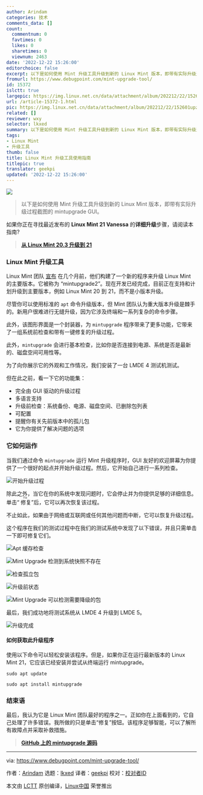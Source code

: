 ```yaml
---
author: Arindam
categories: 技术
comments_data: []
count:
  commentnum: 0
  favtimes: 0
  likes: 0
  sharetimes: 0
  viewnum: 2463
date: '2022-12-22 15:26:00'
editorchoice: false
excerpt: 以下是如何使用 Mint 升级工具升级到新的 Linux Mint 版本，即带有实际升级过程截图的 mintupgrade GUI。
fromurl: https://www.debugpoint.com/mint-upgrade-tool/
id: 15372
islctt: true
largepic: https://img.linux.net.cn/data/attachment/album/202212/22/152601upz4gujhajauj5rj.jpg
url: /article-15372-1.html
pic: https://img.linux.net.cn/data/attachment/album/202212/22/152601upz4gujhajauj5rj.jpg.thumb.jpg
related: []
reviewer: wxy
selector: lkxed
summary: 以下是如何使用 Mint 升级工具升级到新的 Linux Mint 版本，即带有实际升级过程截图的 mintupgrade GUI。
tags:
- Linux Mint
- 升级工具
thumb: false
title: Linux Mint 升级工具使用指南
titlepic: true
translator: geekpi
updated: '2022-12-22 15:26:00'
---
```


![](/data/attachment/album/202212/22/152601upz4gujhajauj5rj.jpg)



> 
> 以下是如何使用 Mint 升级工具升级到新的 Linux Mint 版本，即带有实际升级过程截图的 mintupgrade GUI。
> 
> 
> 


如果你正在寻找最近发布的 **Linux Mint 21 Vanessa** 的**详细升级**步骤，请阅读本指南?



> 
> **[从 Linux Mint 20.3 升级到 21](https://www.debugpoint.com/upgrade-linux-mint-21-from-20-3/)**
> 
> 
> 


### Linux Mint 升级工具


Linux Mint 团队 [宣布](https://www.debugpoint.com/2022/04/linux-mint-21-announcement/) 在几个月前，他们构建了一个新的程序来升级 Linux Mint 的主要版本。它被称为 “mintupgrade2”。现在开发已经完成，目前正在支持和计划升级到主要版本，例如 Linux Mint 20 到 21，而不是小版本升级。


尽管你可以使用标准的 `apt` 命令升级版本，但 Mint 团队认为重大版本升级是棘手的。新用户很难进行无缝升级，因为它涉及终端和一系列复杂的命令步骤。


此外，该图形界面是一个封装器，为 `mintupgrade` 程序带来了更多功能，它带来了一组系统前检查和带有一键修复的升级过程。


此外，`mintupgrade` 会进行基本检查，比如你是否连接到电源、系统是否是最新的、磁盘空间可用性等。


为了向你展示它的外观和工作情况，我们安装了一台 LMDE 4 测试机测试。


但在此之前，看一下它的功能集：


* 完全由 GUI 驱动的升级过程
* 多语言支持
* 升级前检查：系统备份、电源、磁盘空间、已删除包列表
* 可配置
* 提醒你有关先前版本中的孤儿包
* 它为你提供了解决问题的选项


### 它如何运作


当我们通过命令 `mintupgrade` 运行 Mint 升级程序时，GUI 友好的欢迎屏幕为你提供了一个很好的起点并开始升级过程。然后，它开始自己进行一系列检查。


![开始升级过程](/data/attachment/album/202212/22/152739szuhz403qn0anehj.jpg)


除此之外，当它在你的系统中发现问题时，它会停止并为你提供足够的详细信息。单击“<ruby> 修复 <rt>  Fix </rt></ruby>”后，它可以再次恢复该过程。


不止如此，如果由于网络或互联网或任何其他问题而中断，它可以恢复升级过程。


这个程序在我们的测试过程中在我们的测试系统中发现了以下错误，并且只需单击一下即可修复它们。


![Apt 缓存检查](/data/attachment/album/202212/22/152747kj56j59m0vrohh0v.jpg)


![Mint Upgrade 检测到系统快照不存在](/data/attachment/album/202212/22/152754p2w7zmjelfbzfbeh.jpg)


![检查孤立包](/data/attachment/album/202212/22/152801k4e5bgvx3tuxl5kx.jpg)


![升级前状态](/data/attachment/album/202212/22/152809hjjwwaiw2ymia5sm.jpg)


![Mint Upgrade 可以检测需要降级的包](/data/attachment/album/202212/22/152815h33i3l0b27mf6sq9.jpg)


最后，我们成功地将测试系统从 LMDE 4 升级到 LMDE 5。


![升级完成](/data/attachment/album/202212/22/152821ffh4cyo6bozgu0h0.jpg)


#### 如何获取此升级程序


使用以下命令可以轻松安装该程序。但是，如果你正在运行最新版本的 Linux Mint 21，它应该已经安装并尝试从终端运行 mintupgrade。



```
sudo apt update

```


```
sudo apt install mintupgrade

```

### 结束语


最后，我认为它是 Linux Mint 团队最好的程序之一。正如你在上面看到的，它自己处理了许多错误。我所做的只是单击“修复”按钮。该程序足够智能，可以了解所有故障点并采取补救措施。



> 
> **[GitHub 上的 mintupgrade 源码](https://github.com/linuxmint/mintupgrade)**
> 
> 
> 




---


via: <https://www.debugpoint.com/mint-upgrade-tool/>


作者：[Arindam](https://www.debugpoint.com/author/admin1/) 选题：[lkxed](https://github.com/lkxed) 译者：[geekpi](https://github.com/geekpi) 校对：[校对者ID](https://github.com/%E6%A0%A1%E5%AF%B9%E8%80%85ID)


本文由 [LCTT](https://github.com/LCTT/TranslateProject) 原创编译，[Linux中国](https://linux.cn/) 荣誉推出